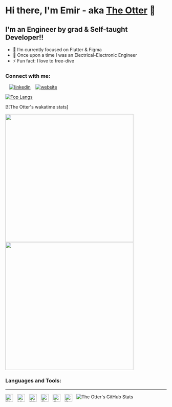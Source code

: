 # Hi there, I'm Emir - aka [The Otter][website] 👋 



## I'm an Engineer by grad & Self-taught Developer!!

- 🌱 I’m currently focused on Flutter & Figma
- 👯 Once upon a time I was an Electrical-Electronic Engineer
- ⚡ Fun fact: I love to free-dive


### Connect with me:

&nbsp;&nbsp;
[![linkedin](./img/linkedin-dark.svg)](https://linkedin.com/in/gunumdogdu#gh-dark-mode-only)
&nbsp;&nbsp;
[![website](./img/instagram-dark.svg)](https://instagram.com/emirgunumdogdu#gh-dark-mode-only)

[![Top Langs](https://github-readme-stats.vercel.app/api/top-langs/?username=gunumdogdu)](https://github.com/gunumdogdu/github-readme-stats)

[![The Otter's wakatime stats]
<p float="left">
  <img src="https://wakatime.com/share/@gunumdogdu/7899990d-80bb-42f6-888c-7a5141f1ff65.svg" height=400 width="400" />
  <img src="https://wakatime.com/share/@gunumdogdu/8595afb7-e781-4883-9c75-e398586f41e3.svg" height=400 width="400" /> 
</p>



### Languages and Tools:
<hr>

<img align="left" alt="Flutter" width="24px" src="https://cdn.jsdelivr.net/gh/devicons/devicon/icons/flutter/flutter-original.svg" style="padding-right:10px;" />
<img align="left" alt="Visual Studio Code" width="24px" src="https://cdn.jsdelivr.net/gh/devicons/devicon/icons/vscode/vscode-original.svg" style="padding-right:10px;" />
<img align="left" alt="Git" width="24px" src="https://cdn.jsdelivr.net/gh/devicons/devicon/icons/git/git-original.svg" style="padding-right:10px;" />
<img align="left" alt="Figma" width="24px" src="https://cdn.jsdelivr.net/gh/devicons/devicon/icons/figma/figma-original.svg" style="padding-right:10px;" />
<img align="left" alt="Canva" width="24px" src="https://cdn.jsdelivr.net/gh/devicons/devicon/icons/canva/canva-original.svg" style="padding-right:10px;" />
<img align="left" alt="Dart" width="24px" src="https://cdn.jsdelivr.net/gh/devicons/devicon/icons/dart/dart-original.svg" style="padding-right:10px;" />


  <img align="left" alt="The Otter's GitHub Stats" src="https://github-readme-stats.vercel.app/api?username=gunumdogdu&show_icons=true&hide_border=false&title_color=ff652f&icon_color=FFE400&bg_color=09131B&text_color=ffffff&border_color=0c1a25" />




[website]: https://gunumdogdu.com
[instagram]: https://instagram.com/emirgunumdogdu
[linkedin]: https://linkedin.com/in/gunumdogdu

